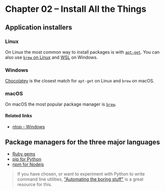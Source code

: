 # Chapter 02 – Install All the Things

## Application installers

### Linux

On Linux the most common way to install packages is with [`apt-get`](https://www.youtube.com/watch?v=EJgXqQvqaIM&list=PLA2578BDE9CB9AAB3&index=34). You can also use [`brew` on Linux](https://docs.brew.sh/Homebrew-on-Linux) and [WSL](https://learn.microsoft.com/en-us/windows/wsl/about) on Windows.

### Windows

[Chocolatey](https://chocolatey.org/) is the closest match for `apt-get` on Linux and `brew` on macOS.

### macOS

On macOS the most popular package manager is [`brew`](https://brew.sh/).

#### Related links

- [ntop - Windows](https://github.com/gsass1/NTop)

## Package managers for the three major languages

- [Ruby gems](https://rubygems.org/)
- [pip for Python](https://codeberryschool.com/blog/en/install-python-pip/)
- [npm for Nodejs](https://npmjs.org/)


> If you have chosen, or want to experiment with Python to write command line utilities, ["Automating the boring stuff"](https://automatetheboringstuff.com/) is a great resource for this.
